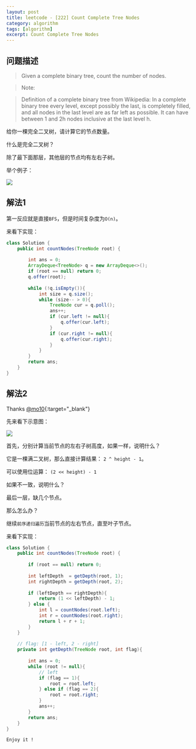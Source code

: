 ```yaml
---
layout: post
title: leetcode - [222] Count Complete Tree Nodes
category: algorithm
tags: [algorithm]
excerpt: Count Complete Tree Nodes
---
```


## 问题描述  

> Given a complete binary tree, count the number of nodes.  

> Note:  

> Definition of a complete binary tree from Wikipedia:
In a complete binary tree every level, except possibly the last, is completely filled, and all nodes in the last level are as far left as possible. It can have between 1 and 2h nodes inclusive at the last level h.  

给你一棵完全二叉树，请计算它的节点数量。  

什么是完全二叉树？  

除了最下面那层，其他层的节点均有左右子树。  


举个例子：  

![](https://yyc-images.oss-cn-beijing.aliyuncs.com/leetcode_222_demo.png)  



## 解法1  

第一反应就是直接`BFS`，但是时间复杂度为`O(n)`。  


来看下实现：  


``` java
class Solution {
    public int countNodes(TreeNode root) {
        
        int ans = 0;
        ArrayDeque<TreeNode> q = new ArrayDeque<>();
        if (root == null) return 0;
        q.offer(root);
        
        while (!q.isEmpty()){
            int size = q.size();
            while (size-- > 0){
                TreeNode cur = q.poll();
                ans++;
                if (cur.left != null){
                    q.offer(cur.left);
                }
                if (cur.right != null){
                    q.offer(cur.right);
                }
            }
        }
        return ans;
    }
}
```


## 解法2  

Thanks [@mo10](https://leetcode.com/problems/count-complete-tree-nodes/discuss/61948/Accepted-Easy-Understand-Java-Solution){:target="_blank"}  

先来看下示意图：  

![](https://yyc-images.oss-cn-beijing.aliyuncs.com/leetcode_222_amazing_2020_0617.png)  


首先，分别计算当前节点的左右子树高度，如果一样，说明什么？  

它是一棵满二叉树，那么直接计算结果： `2 ^ height - 1`。  

可以使用位运算： `(2 << height) - 1`   

如果不一致，说明什么？  

最后一层，缺几个节点。  

那么怎么办？  

继续`前序递归遍历`当前节点的左右节点，直至叶子节点。  



来看下实现：  


``` java
class Solution {
    public int countNodes(TreeNode root) {
        
        if (root == null) return 0;
        
        int leftDepth  = getDepth(root, 1);
        int rightDepth = getDepth(root, 2);
        
        if (leftDepth == rightDepth){
            return (1 << leftDepth) - 1;
        } else {
            int l = countNodes(root.left);
            int r = countNodes(root.right);
            return l + r + 1;
        }
    }
    
    // flag: [1 - left, 2 - right]
    private int getDepth(TreeNode root, int flag){
        
        int ans = 0;
        while (root != null){
            // left
            if (flag == 1){
                root = root.left;
            } else if (flag == 2){
                root = root.right;
            }
            ans++;
        }
        return ans;
    }
}
```

`Enjoy it ! `